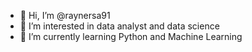 - 👋 Hi, I’m @raynersa91
- 👀 I’m interested in data analyst and data science
- 🌱 I’m currently learning Python and Machine Learning


<!---
raynersa91/raynersa91 is a ✨ special ✨ repository because its `README.md` (this file) appears on your GitHub profile.
You can click the Preview link to take a look at your changes.
--->
